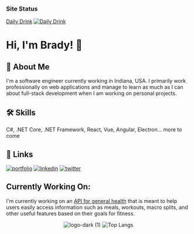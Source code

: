 ### Site Status
[Daily Drink](https://master--shiny-blini-a03db6.netlify.app/) [![Daily Drink](https://api.netlify.com/api/v1/badges/8ead3c82-cd08-4a4b-98c2-a6a87e4a3576/deploy-status)](https://app.netlify.com/sites/shiny-blini-a03db6/deploys)


# Hi, I'm Brady! 👋


## 🚀 About Me
I'm a software engineer currently working in Indiana, USA. I primarily work professionally on  web applications and manage to learn as much as I can about full-stack development when I am working on personal projects.


## 🛠 Skills
C#, .NET Core, .NET Framework, React, Vue, Angular, Electron... more to come


## 🔗 Links
[![portfolio](https://img.shields.io/badge/my_portfolio-000?style=for-the-badge&logo=ko-fi&logoColor=white)](https://github.com/bradyscode)
[![linkedin](https://img.shields.io/badge/linkedin-0A66C2?style=for-the-badge&logo=linkedin&logoColor=white)](https://www.linkedin.com/in/bradystohler)
[![twitter](https://img.shields.io/badge/twitter-1DA1F2?style=for-the-badge&logo=twitter&logoColor=white)](https://twitter.com/bradyscode)


## Currently Working On:
I'm currently working on an [API for general health](https://github.com/bradyscode/calorie-buddy-dot-net) that is meant to help users easily access information such as meals, workouts, macro splits, and other useful features based on their goals for fitness.

<div align="center">
  
   ![logo-dark (1)](https://user-images.githubusercontent.com/58865862/169107560-41e8e78b-e5b2-49b1-9858-5a88b907af5d.png)
  ![Top Langs](https://api.githubtrends.io/user/svg/bradyscode/langs?time_range=one_year&include_private=True&theme=classic)

</div>
